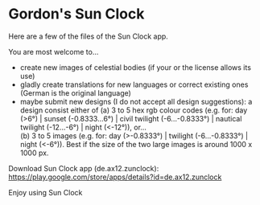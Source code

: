 # Gordon's Sun Clock

Here are a few of the files of the Sun Clock app. 

You are most welcome to... 

- create new images of celestial bodies (if your or the license allows its use)
- gladly create translations for new languages or correct existing ones (German is the original language)  
- maybe submit new designs (I do not accept all design suggestions): a design consist either of
(a) 3 to 5 hex rgb colour codes (e.g. for: day (>6°) | sunset (-0.8333...6°) | civil twilight (-6...-0.8333°) | nautical twilight (-12...-6°) | night (<-12°)), or...  
(b) 3 to 5 images (e.g. for: day (>-0.8333°) | twilight (-6...-0.8333°) | night (<-6°)). Best if the size of the two large images is around 1000 x 1000 px. 

Download Sun Clock app (de.ax12.zunclock):
https://play.google.com/store/apps/details?id=de.ax12.zunclock

Enjoy using Sun Clock



